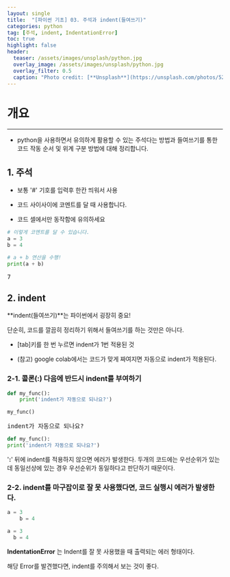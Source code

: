 ```yaml
---
layout: single
title:  "[파이썬 기초] 03. 주석과 indent(들여쓰기)"
categories: python
tag: [주석, indent, IndentationError]
toc: true
highlight: false
header:
  teaser: /assets/images/unsplash/python.jpg
  overlay_image: /assets/images/unsplash/python.jpg
  overlay_filter: 0.5
  caption: "Photo credit: [**Unsplash**](https://unsplash.com/photos/52jRtc2S_VE)"
---
```


<head>
  <style>
    table.dataframe {
      white-space: normal;
      width: 100%;
      height: 240px;
      display: block;
      overflow: auto;
      font-family: Arial, sans-serif;
      font-size: 0.9rem;
      line-height: 20px;
      text-align: center;
      border: 0px !important;
    }

    table.dataframe th {
      text-align: center;
      font-weight: bold;
      padding: 8px;
    }

    table.dataframe td {
      text-align: center;
      padding: 8px;
    }

    table.dataframe tr:hover {
      background: #b8d1f3; 
    }

    .output_prompt {
      overflow: auto;
      font-size: 0.9rem;
      line-height: 1.45;
      border-radius: 0.3rem;
      -webkit-overflow-scrolling: touch;
      padding: 0.8rem;
      margin-top: 0;
      margin-bottom: 15px;
      font: 1rem Consolas, "Liberation Mono", Menlo, Courier, monospace;
      color: $code-text-color;
      border: solid 1px $border-color;
      border-radius: 0.3rem;
      word-break: normal;
      white-space: pre;
    }

  .dataframe tbody tr th:only-of-type {
      vertical-align: middle;
  }

  .dataframe tbody tr th {
      vertical-align: top;
  }

  .dataframe thead th {
      text-align: center !important;
      padding: 8px;
  }

  .page__content p {
      margin: 0 0 0px !important;
  }

  .page__content p > strong {
    font-size: 0.8rem !important;
  }

  </style>
</head>


# 개요

---



- python을 사용하면서 유의하게 활용할 수 있는 주석다는 방법과 들여쓰기를 통한 코드 작동 순서 및 위계 구분 방법에 대해 정리합니다.


## 1. 주석


- 보통 '#' 기호를 입력후 한칸 띄워서 사용

* 코드 사이사이에 코멘트를 달 때 사용합니다.

* 코드 셀에서만 동작함에 유의하세요



```python
# 이렇게 코멘트를 달 수 있습니다.
a = 3
b = 4

# a + b 연산을 수행!
print(a + b)
```

<pre>
7
</pre>
## 2. indent


**indent(들여쓰기)**는 파이썬에서 굉장히 중요!



단순히, 코드를 깔끔히 정리하기 위해서 들여쓰기를 하는 것만은 아니다.


* [tab]키를 한 번 누르면 indent가 1번 적용된 것

* (참고) google colab에서는 코드가 맞게 짜여지면 자동으로 indent가 적용된다.


### 2-1. 콜론(:) 다음에 반드시 indent를 부여하기



```python
def my_func():
    print('indent가 자동으로 되나요?')
```


```python
my_func()
```

<pre>
indent가 자동으로 되나요?
</pre>

```python
def my_func():
print('indent가 자동으로 되나요?')
```

'**:**' 뒤에 indent를 적용하지 않으면 에러가 발생한다. 두개의 코드에는 우선순위가 있는데 동일선상에 있는 경우 우선순위가 동일하다고 판단하기 때문이다.


### 2-2. indent를 마구잡이로 잘 못 사용했다면, 코드 실행시 에러가 발생한다.



```python
a = 3
    b = 4
```


```python
a = 3
  b = 4
```

**IndentationError** 는 Indent를 잘 못 사용했을 때 출력되는 에러 형태이다.

해당 Error를 발견했다면, indent를 주의해서 보는 것이 좋다.

